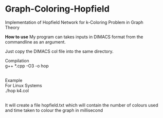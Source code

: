 # Graph-Coloring-Hopfield
Implementation of Hopfield Network for k-Coloring Problem in Graph Theory

<b> How to use</b>
My program can takes inputs in DIMACS format from the commandline as an argument.<br>

Just copy the DIMACS col file into the same directory.

Compilation<br>
g++ *.cpp -O3 -o hop

<br>Example
<br>For Linux Systems
<br>./hop k4.col

<br>It will create a file hopfield.txt which will contain the number of colours used and time taken to colour the graph in millisecond
